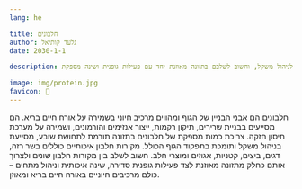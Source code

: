 ```yaml
---
lang: he 

title: חלבונים
author: גלעד קותיאל
date: 2030-1-1

description: חלבונים חשובים לאורח חיים בריא בכך שהם תומכים בבניית שרירים, תיקון רקמות ושמירה על מערכת חיסון. צריכתם עוזרת לתחושת שובע ולניהול משקל, וחשוב לשלבם בתזונה מאוזנת יחד עם פעילות גופנית ושינה מספקת.

image: img/protein.jpg
favicon: 🥚
---
```


חלבונים הם אבני הבניין של הגוף ומהווים מרכיב חיוני בשמירה על אורח חיים בריא. הם מסייעים בבניית שרירים, תיקון רקמות, ייצור אנזימים והורמונים, ושמירה על מערכת חיסון חזקה. צריכת כמות מספקת של חלבונים בתזונה תורמת לתחושת שובע, מסייעת בניהול משקל ותומכת בתפקוד הגוף הכולל. מקורות חלבון איכותיים כוללים בשר רזה, דגים, ביצים, קטניות, אגוזים ומוצרי חלב. חשוב לשלב בין מקורות חלבון שונים ולצרוך אותם כחלק מתזונה מאוזנת לצד פעילות גופנית סדירה, שינה איכותית וניהול מתחים – כולם מרכיבים חיוניים באורח חיים בריא ומאוזן.